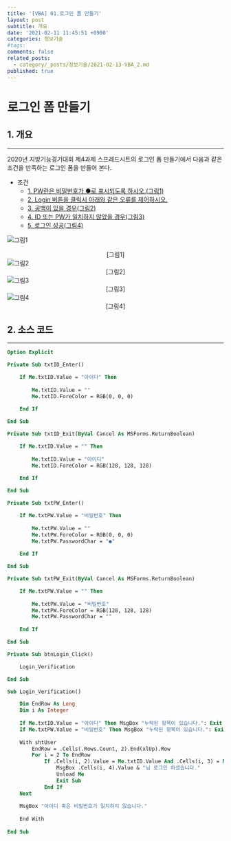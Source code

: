 ```yaml
---
title: '[VBA] 01.로그인 폼 만들기'
layout: post
subtitle: 개요
date: '2021-02-11 11:45:51 +0900'
categories: 정보기술
#tags:
comments: false
related_posts:
  - category/_posts/정보기술/2021-02-13-VBA_2.md
published: true
---
```


# 로그인 폼 만들기

## 1. 개요
---
2020년 지방기능경기대회 제4과제 스프레드시트의 로그인 폼 만들기에서 다음과 같은 조건을
만족하는 로그인 폼을 만들어 본다.
- 조건
    - [1. PW란은 비밀번호가 ●로 표시되도록 하시오.(그림1)](#1.개요)
    - [2. Login 버튼을 클릭시 아래와 같은 오류를 제어하시오.](#2.소스코드)
    - [3. 공백이 있을 경우(그림2)](#3.무제)
    - [4. ID 또는 PW가 일치하지 않았을 경우(그림3)](#4.무제2)
    - [5. 로그인 성공(그림4)](#5.무제2)

![그림1](../../../../assets/img/정보기술/VBA_1_그림1.jpg "그림1")<center>[그림1]</center>
![그림2](../../../../assets/img/정보기술/VBA_1_그림2.jpg "그림2")<center>[그림2]</center>
![그림3](../../../../assets/img/정보기술/VBA_1_그림3.jpg "그림3")<center>[그림3]</center>
![그림4](../../../../assets/img/정보기술/VBA_1_그림4.jpg "그림4")<center>[그림4]</center>

## 2. 소스 코드
---
```vb
Option Explicit

Private Sub txtID_Enter()

    If Me.txtID.Value = "아이디" Then
    
        Me.txtID.Value = ""
        Me.txtID.ForeColor = RGB(0, 0, 0)
        
    End If

End Sub

Private Sub txtID_Exit(ByVal Cancel As MSForms.ReturnBoolean)

    If Me.txtID.Value = "" Then
    
        Me.txtID.Value = "아이디"
        Me.txtID.ForeColor = RGB(128, 128, 128)
        
    End If

End Sub

Private Sub txtPW_Enter()

    If Me.txtPW.Value = "비밀번호" Then
    
        Me.txtPW.Value = ""
        Me.txtPW.ForeColor = RGB(0, 0, 0)
        Me.txtPW.PasswordChar = "●"
        
    End If

End Sub

Private Sub txtPW_Exit(ByVal Cancel As MSForms.ReturnBoolean)

    If Me.txtPW.Value = "" Then
    
        Me.txtPW.Value = "비밀번호"
        Me.txtPW.ForeColor = RGB(128, 128, 128)
        Me.txtPW.PasswordChar = ""
        
    End If

End Sub

Private Sub btnLogin_Click()

    Login_Verification

End Sub

Sub Login_Verification()

    Dim EndRow As Long
    Dim i As Integer
    
    If Me.txtID.Value = "아이디" Then MsgBox "누락된 항목이 있습니다.": Exit Sub
    If Me.txtPW.Value = "비밀번호" Then MsgBox "누락된 항목이 있습니다.": Exit Sub
    
    With shtUser
        EndRow = .Cells(.Rows.Count, 2).End(xlUp).Row
        For i = 2 To EndRow
            If .Cells(i, 2).Value = Me.txtID.Value And .Cells(i, 3) = Me.txtPW.Value Then
                MsgBox .Cells(i, 4).Value & "님 로그인 하셨습니다."
                Unload Me
                Exit Sub
            End If
    Next
    
    MsgBox "아이디 혹은 비밀번호가 일치하지 않습니다."
    
    End With
        
End Sub
```
